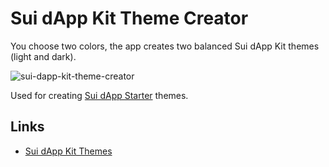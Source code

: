 # Sui dApp Kit Theme Creator

You choose two colors, the app creates two balanced Sui dApp Kit themes (light and dark).

![sui-dapp-kit-theme-creator](https://github.com/user-attachments/assets/7f69b431-433d-44cb-a066-835bace52b56)

Used for creating [Sui dApp Starter](https://github.com/suiware/sui-dapp-starter) themes.

## Links

- [Sui dApp Kit Themes](https://sdk.mystenlabs.com/dapp-kit/themes)
